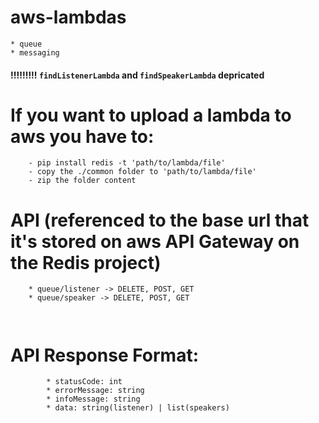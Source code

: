 # aws-lambdas
```
* queue 
* messaging 
```

#### !!!!!!!!! `findListenerLambda` and `findSpeakerLambda` depricated

# If you want to upload a lambda to aws you have to:
```
    - pip install redis -t 'path/to/lambda/file'
    - copy the ./common folder to 'path/to/lambda/file'
    - zip the folder content 
```

# API (referenced to the base url that it's stored on aws API Gateway on the Redis project)
```
    * queue/listener -> DELETE, POST, GET
    * queue/speaker -> DELETE, POST, GET

    
```

# API Response Format:
```
        * statusCode: int
        * errorMessage: string
        * infoMessage: string
        * data: string(listener) | list(speakers)
```

